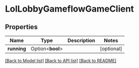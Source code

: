 # LolLobbyGameflowGameClient

## Properties

Name | Type | Description | Notes
------------ | ------------- | ------------- | -------------
**running** | Option<**bool**> |  | [optional]

[[Back to Model list]](../README.md#documentation-for-models) [[Back to API list]](../README.md#documentation-for-api-endpoints) [[Back to README]](../README.md)


